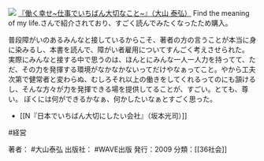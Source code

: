 
[![](https://images-fe.ssl-images-amazon.com/images/I/51wAd61hb5L._SL160_.jpg)](http://www.amazon.co.jp/exec/obidos/ASIN/4872904192/choiyaki81-22/ref=nosim)
[『働く幸せ~仕事でいちばん大切なこと~』（大山 泰弘）](http://www.amazon.co.jp/exec/obidos/ASIN/4872904192/choiyaki81-22/ref=nosim)
Find the meaning of my life.さんで紹介されており、すごく読んでみたくなったため購入。

普段障がいのあるみんなと接しているからこそ、著者の方の言うことが本当に身に染みるし、本書を読んで、障がい者雇用についてすんごく考えさせられた。
実際にみんなと接する中で思うのは、ほんとにみんな一人一人力を持ってて、ただ、その力を発揮する環境がなかなかないってだけやなぁってこと。やから工夫次第で健常者と変わらぬ、むしろそれ以上の働きをしてくれるってのにも頷けるし、そんな方々が力を発揮できる場を提供してることが、すごい。とても、尊い。
ぼくには何ができるかなぁ、何かしたいなぁとすごく思った。

- [[N『日本でいちばん大切にしたい会社』（坂本光司）]]

#経営 

著者： #大山泰弘 
出版社： #WAVE出版
発行：2009
分類：[[36社会]]